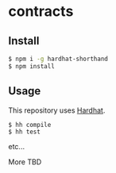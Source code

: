 # contracts

## Install

```bash
$ npm i -g hardhat-shorthand
$ npm install
```

## Usage

This repository uses [Hardhat](https://hardhat.org/guides/shorthand.html).

```
$ hh compile
$ hh test
```

etc...

More TBD
